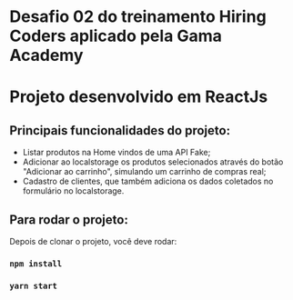  
# Desafio 02 do treinamento Hiring Coders aplicado pela Gama Academy
# Projeto desenvolvido em ReactJs

## Principais funcionalidades do projeto:
- Listar produtos na Home vindos de uma API Fake;
- Adicionar ao localstorage os produtos selecionados através do botão "Adicionar ao carrinho", simulando um carrinho de compras real;
- Cadastro de clientes, que também adiciona os dados coletados no formulário no localstorage.

## Para rodar o projeto:

Depois de clonar o projeto, você deve rodar:

### `npm install`
### `yarn start`

